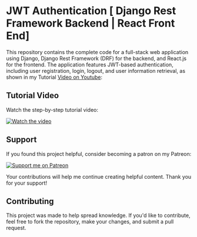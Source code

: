 # JWT Authentication [ Django Rest Framework Backend | React Front End]

This repository contains the complete code for a full-stack web application using Django, Django Rest Framework (DRF) for the backend, and React.js for the frontend. The application features JWT-based authentication, including user registration, login, logout, and user information retrieval, as shown in my Tutorial [Video on Youtube](https://youtu.be/1pIrRTxGnJ4):

## Tutorial Video

Watch the step-by-step tutorial video:

[![Watch the video](https://img.youtube.com/vi/1pIrRTxGnJ4/hqdefault.jpg)](https://youtu.be/1pIrRTxGnJ4)


## Support

If you found this project helpful, consider becoming a patron on my Patreon:

[![Support me on Patreon](https://img.shields.io/badge/Support%20me%20on-Patreon-orange.svg)](https://www.patreon.com/PikoCanFly)

Your contributions will help me continue creating helpful content. Thank you for your support!

## Contributing

This project was made to help spread knowledge. If you'd like to contribute, feel free to fork the repository, make your changes, and submit a pull request.
